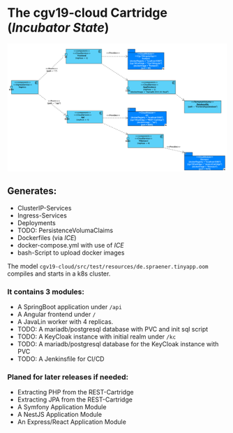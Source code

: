 # The cgv19-cloud Cartridge (_Incubator State_)

![cloud-deployment-model.png](..%2Fdoc%2Fimages%2Fcloud-deployment-model.png)

## Generates:

* ClusterIP-Services
* Ingress-Services
* Deployments
* TODO: PersistenceVolumaClaims
* Dockerfiles (via _ICE_)
* docker-compose.yml with use of _ICE_
* bash-Script to upload docker images

The model `cgv19-cloud/src/test/resources/de.spraener.tinyapp.oom` compiles
and starts in a k8s cluster.

### It contains 3 modules:
* A SpringBoot application under `/api`
* A Angular frontend under `/`
* A JavaLin worker with 4 replicas.
* TODO: A mariadb/postgresql database with PVC and init sql script
* TODO: A KeyCloak instance with initial realm under `/kc`
* TODO: A mariadb/postgresql database for the KeyCloak instance with PVC
* TODO: A Jenkinsfile for CI/CD

### Planed for later releases if needed:

* Extracting PHP from the REST-Cartridge
* Extracting JPA from the REST-Cartridge
* A Symfony Application Module
* A NestJS Application Module
* An Express/React Application Module
